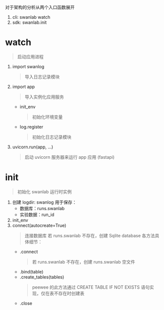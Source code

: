 对于架构的分析从两个入口函数展开
1. cli: swanlab watch
2. sdk: swanlab.init
# watch
> 启动应用进程
1. import swanlog
	> 导入日志记录模块
2. import app
	> 导入实例化应用服务
	+ init_env 
		> 初始化环境变量
	+ log.register
		> 初始化日志记录模块
3. uvicorn.run(app, ...)
	> 启动 uvicorn 服务器来运行 app 应用 (fastapi)
	
# init
> 初始化 swanlab 运行时实例
1. 创建 logdir: swanlog 
	用于保存：
	+ 数据库：runs.swanlab
	+ 实验数据：run_id
2. init_env
3. connect(autocreate=True)
	> 连接数据库
	> 若 runs.swanlab 不存在，创建 Sqlite database
	各方法具体细节：
	+ .connect
		> 若 runs.swanlab 不存在，创建 runs.swanlab 空文件
	+ .bind(table)
	+ .create_tables(tables)
		> peewee 的此方法通过 CREATE TABLE IF NOT EXISTS 语句实现，仅在表不存在时创建表
	+ .close	
	